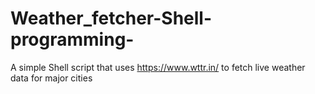 # Weather_fetcher-Shell-programming-
A simple Shell script that uses https://www.wttr.in/ to fetch live weather data for major cities
